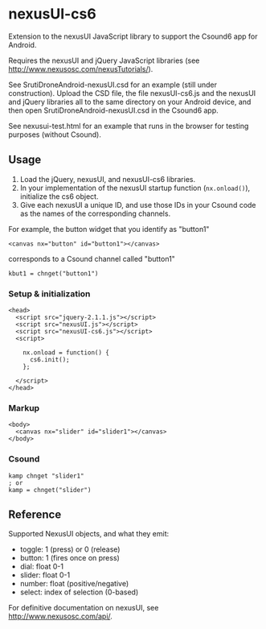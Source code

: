 nexusUI-cs6
===========

Extension to the nexusUI JavaScript library to support the Csound6 app for Android.

Requires the nexusUI and jQuery JavaScript libraries (see <http://www.nexusosc.com/nexusTutorials/>).

See SrutiDroneAndroid-nexusUI.csd for an example (still under construction). Upload the CSD file, the file nexusUI-cs6.js and the nexusUI and jQuery libraries all to the same directory on your Android device, and then open SrutiDroneAndroid-nexusUI.csd in the Csound6 app.

See nexusui-test.html for an example that runs in the browser for testing purposes (without Csound).

## Usage

1. Load the jQuery, nexusUI, and nexusUI-cs6 libraries.
2. In your implementation of the nexusUI startup function (`nx.onload()`), initialize the cs6 object.
3. Give each nexusUI a unique ID, and use those IDs in your Csound code as the names of the corresponding channels.

For example, the button widget that you identify as "button1"

    <canvas nx="button" id="button1"></canvas>

corresponds to a Csound channel called "button1"

    kbut1 = chnget("button1")

### Setup & initialization

    <head>
      <script src="jquery-2.1.1.js"></script>
      <script src="nexusUI.js"></script>
      <script src="nexusUI-cs6.js"></script>
      <script>

        nx.onload = function() {
          cs6.init();
        };

      </script>
    </head>

### Markup

    <body>
      <canvas nx="slider" id="slider1"></canvas>
    </body>

### Csound

    kamp chnget "slider1"
    ; or
    kamp = chnget("slider")

## Reference

Supported NexusUI objects, and what they emit:


* toggle: 1 (press) or 0 (release)
* button: 1 (fires once on press)
* dial: float 0-1
* slider: float 0-1
* number: float (positive/negative)
* select: index of selection (0-based)

For definitive documentation on nexusUI, see <http://www.nexusosc.com/api/>.